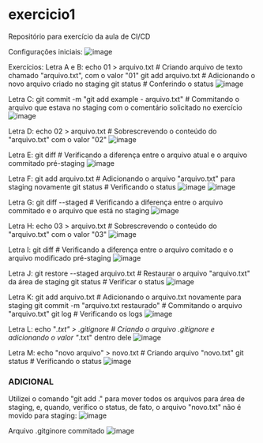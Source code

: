 # exercicio1
Repositório para exercício da aula de CI/CD


Configurações iniciais:
![image](https://github.com/user-attachments/assets/62bdc8ae-25c1-4bc2-a67b-d72f35c72fff)

Exercícios:
Letra A e B:
echo 01 > arquivo.txt                            # Criando arquivo de texto chamado "arquivo.txt", com o valor "01"
git add arquivo.txt                              # Adicionando o novo arquivo criado no staging
git status                                       # Conferindo o status
![image](https://github.com/user-attachments/assets/dfffe81c-5d4b-48eb-b809-7c1b566b45bc)

Letra C:
git commit -m "git add example - arquivo.txt"    # Commitando o arquivo que estava no staging com o comentário solicitado no exercício
![image](https://github.com/user-attachments/assets/0e85b76c-226c-43c7-90f4-8fdfd1981f80)

Letra D:
echo 02 > arquivo.txt                            # Sobrescrevendo o conteúdo do "arquivo.txt" com o valor "02"
![image](https://github.com/user-attachments/assets/fb48871f-591b-479d-a163-4e993979920e)

Letra E:
git diff                                        # Verificando a diferença entre o arquivo atual e o arquivo commitado pré-staging
![image](https://github.com/user-attachments/assets/96e8d4a4-cdc2-4bee-ac08-0ad210ac9b00)

Letra F:
git add arquivo.txt                            # Adicionando o arquivo "arquivo.txt" para staging novamente
git status                                     # Verificando o status
![image](https://github.com/user-attachments/assets/0addbf5d-fa4f-4a05-9c82-462e93a3ee38)
![image](https://github.com/user-attachments/assets/ba7f77d2-33d7-45ec-8376-de8ce2654b15)

Letra G:
git diff --staged                             # Verificando a diferença entre o arquivo commitado e o arquivo que está no staging
![image](https://github.com/user-attachments/assets/6736a54c-3df0-4466-99c7-00753cf64a75)

Letra H:
echo 03 > arquivo.txt                        # Sobrescrevendo o conteúdo do "arquivo.txt" com o valor "03"
![image](https://github.com/user-attachments/assets/101847e3-0e25-4a8d-855d-1036e468cd59)

Letra I:
git diff                                    # Verificando a diferença entre o arquivo comitado e o arquivo modificado pré-staging
![image](https://github.com/user-attachments/assets/e60a9fa2-702d-4faf-930c-f97c4be4d7ba)

Letra J:
git restore --staged arquivo.txt            # Restaurar o arquivo "arquivo.txt" da área de staging
git status                                  # Verificar o status
![image](https://github.com/user-attachments/assets/d4a45c08-bd57-4997-9b73-ab208f1166bf)

Letra K:
git add arquivo.txt                         # Adicionando o arquivo.txt novamente para staging
git commit -m "arquivo.txt restaurado"      # Commitando o arquivo "arquivo.txt"
git log                                     # Verificando os logs
![image](https://github.com/user-attachments/assets/65eb4bfa-6d2d-4981-a979-2dc5e1032eaf)

Letra L:
echo "*.txt" > .gitignore                  # Criando o arquivo .gitignore e adicionando o valor "*.txt" dentro dele
![image](https://github.com/user-attachments/assets/11164842-f823-4d64-90c4-098b1d67f4e6)

Letra M:
echo "novo arquivo" > novo.txt            # Criando arquivo "novo.txt"
git status                                # Verificando o status
![image](https://github.com/user-attachments/assets/8afea60e-f45b-4104-8b34-a701706db981)


### ADICIONAL ###
Utilizei o comando "git add ." para mover todos os arquivos para área de staging, e, quando, verifico o status, de fato, o arquivo "novo.txt" não é movido para staging:
![image](https://github.com/user-attachments/assets/5c1683fb-3813-4fa8-9859-21d23c18adc3)

Arquivo .gitginore commitado
![image](https://github.com/user-attachments/assets/c6bed458-7feb-4b46-8872-f5efe7548b22)
